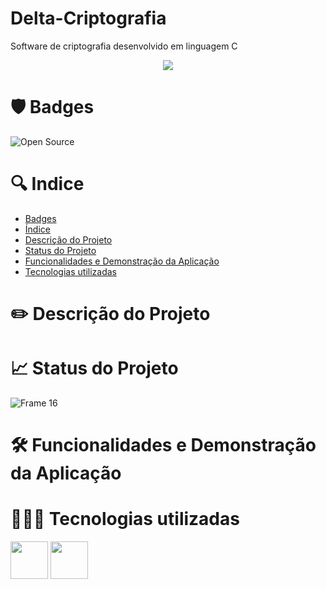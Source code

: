 # Delta-Criptografia
Software de criptografia desenvolvido em linguagem C

<p align='center'>
  <img src='https://user-images.githubusercontent.com/108281436/197286619-28ae6dd3-0a85-4116-9ba2-ebf100c14503.png' />
<p/>


# 🛡️ Badges
![Open Source](https://img.shields.io/badge/OpenSource-%E2%9D%A4-green)


# 🔍 Indice

* [Badges](https://github.com/elielgomes/Delta-Criptografia/blob/main/README.md#%EF%B8%8F-badges)
* [Índice](https://github.com/elielgomes/Delta-Criptografia/blob/main/README.md#-indice)
* [Descrição do Projeto](https://github.com/elielgomes/Delta-Criptografia/blob/main/README.md#%EF%B8%8F-descri%C3%A7%C3%A3o-do-projeto)
* [Status do Projeto](https://github.com/elielgomes/Delta-Criptografia/blob/main/README.md#-status-do-projeto)
* [Funcionalidades e Demonstração da Aplicação](https://github.com/elielgomes/Delta-Criptografia/blob/main/README.md#%EF%B8%8F-funcionalidades-e-demonstra%C3%A7%C3%A3o-da-aplica%C3%A7%C3%A3o)
* [Tecnologias utilizadas](https://github.com/elielgomes/Delta-Criptografia/blob/main/README.md#-tecnologias-utilizadas)


# ✏️ Descrição do Projeto

# 📈 Status do Projeto
![Frame 16](https://user-images.githubusercontent.com/108281436/192803852-d0a0e110-a351-4eb9-ad0e-95cb36a0bb49.png)

# 🛠️ Funcionalidades e Demonstração da Aplicação


# 👨🏻‍💻 Tecnologias utilizadas
<div align='start'>
<img width=60  src="https://cdn.jsdelivr.net/gh/devicons/devicon/icons/c/c-original.svg" />
<img width=60 src="https://cdn.jsdelivr.net/gh/devicons/devicon/icons/apache/apache-original.svg" />         
</div>
          
